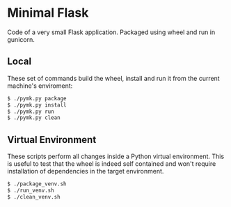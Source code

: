 # Minimal Flask

Code of a very small Flask application. Packaged using wheel and run in
gunicorn.

## Local

These set of commands build the wheel, install and run it from the current
machine's enviroment:

```bash
$ ./pymk.py package
$ ./pymk.py install
$ ./pymk.py run
$ ./pymk.py clean
```

## Virtual Environment

These scripts perform all changes inside a Python virtual environment. This is
useful to test that the wheel is indeed self contained and won't require
installation of dependencies in the target environment.

```bash
$ ./package_venv.sh
$ ./run_venv.sh
$ ./clean_venv.sh
```
